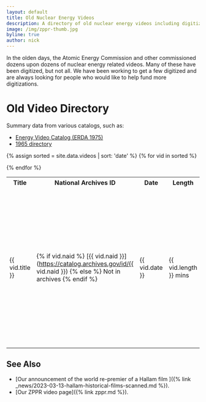 ```yaml
---
layout: default
title: Old Nuclear Energy Videos
description: A directory of old nuclear energy videos including digitization status and efforts
image: /img/zppr-thumb.jpg
byline: true
author: nick
---
```

<div class="row">
<div class="col-md-12" markdown="1">
In the olden days, the Atomic Energy Commission and other commissioned dozens
upon dozens of nuclear energy related videos. Many of these have been digitized,
but not all. We have been working to get a few digitized and are always looking
for people who would like to help fund more digitizations. 

# Old Video Directory

Summary data from various catalogs, such as:

* [Energy Video Catalog (ERDA 1975)](https://www.google.com/books/edition/Energy_Films_Catalog/8CKtsJ7XNwcC?hl=en&gbpv=1&dq=%22ATOM+AND+THE+MAN+ON+THE+MOON%22&pg=PA14&printsec=frontcover)
* [1965 directory](https://archive.org/details/16mmfilmcombined00usatrich/mode/2up?view=theater)

<table class="table table-striped">
<tr>
<th>Title</th>
<th>National Archives ID</th>
<th>Date</th>
<th>Length</th>
<th>Color</th>
<th>Description</th>
<th>Status</th>
<th>Notes</th>
<th>Links</th>
</tr>

{% assign sorted = site.data.videos | sort: 'date' %}
{% for vid in sorted %}

<tr>

<td>{{ vid.title }}</td>
<td markdown="1">

{% if vid.naid %}
[{{ vid.naid }}](https://catalog.archives.gov/id/{{ vid.naid }})
{% else %}
Not in archives
{% endif %}

</td>
<td>{{ vid.date }}</td>
<td>{{ vid.length }} mins</td>
<td>{{ vid.color }}</td>
<td>{{ vid.description|truncate: 900 }}</td>
<td>{{ vid.status }}</td>
<td>{{ vid.notes }}</td>
<td markdown="1">

{% if vid.links %}
{% for link in vid.links %}
[{{ link.name }}]({{ link.url }}) 
{% if link.notes %}
({{ link.notes }})
{% endif %}
{% endfor %}
{% endif %}

</td>
</tr>

{% endfor %}
</table>


## See Also

* [Our announcement of the world re-premier of a Hallam film ]({% link _news/2023-03-13-hallam-historical-films-scanned.md %}).
* [Our ZPPR video page]({% link zppr.md %}).
</div>
</div>

